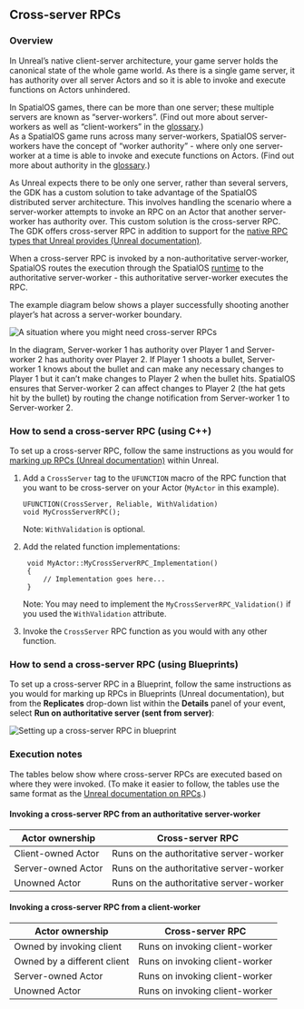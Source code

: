## Cross-server RPCs

### Overview

In Unreal’s native client-server architecture, your game server holds the canonical state of the whole game world. As there is a single game server, it has authority over all server Actors and so it is able to invoke and execute functions on Actors unhindered. 

In SpatialOS games, there can be more than one server; these multiple servers are known as “server-workers”. (Find out more about server-workers as well as “client-workers” in the [glossary]({{URLRoot}}/content/glossary#workers).)  
As a SpatialOS game runs across many server-workers, SpatialOS server-workers have the concept of “worker authority” - where only one server-worker at a time is able to invoke and execute functions on Actors. (Find out more about authority in the [glossary]({{URLRoot}}/content/glossary#authority).)

As Unreal expects there to be only one server, rather than several servers, the GDK has a custom solution to take advantage of the SpatialOS distributed server architecture. This involves handling the scenario where a server-worker attempts to invoke an RPC on an Actor that another server-worker has authority over. This custom solution is the cross-server RPC. The GDK offers cross-server RPC in addition to support for the [native RPC types that Unreal provides (Unreal documentation)](https://docs.unrealengine.com/en-us/Gameplay/Networking/Actors/RPCs).

When a cross-server RPC is invoked by a non-authoritative server-worker, SpatialOS routes the execution through the SpatialOS [runtime]({{URLRoot}}/contents/glossary#runtime) to the authoritative server-worker - this authoritative server-worker executes the RPC.

The example diagram below shows a player successfully shooting another player’s hat across a server-worker boundary.

![A situation where you might need cross-server RPCs]({{assetRoot}}assets/shooting-workflow-simple.png)

In the diagram, Server-worker 1 has authority over Player 1 and Server-worker 2 has authority over Player 2. If Player 1 shoots a bullet, Server-worker 1 knows about the bullet and can make any necessary changes to Player 1 but it can’t make changes to Player 2 when the bullet hits. SpatialOS ensures that Server-worker 2 can affect changes to Player 2 (the hat gets hit by the bullet) by routing the change notification from Server-worker 1 to Server-worker 2.

### How to send a cross-server RPC (using C++)

To set up a cross-server RPC, follow the same instructions as you would for [marking up RPCs (Unreal documentation)](https://docs.unrealengine.com/en-us/Gameplay/Networking/Actors/RPCs) within Unreal.

1. Add a `CrossServer` tag to the `UFUNCTION` macro of the RPC function that you want to be cross-server on your Actor (`MyActor` in this example).

    ```
    UFUNCTION(CrossServer, Reliable, WithValidation)
    void MyCrossServerRPC();
    ```

    Note: `WithValidation` is optional.

1. Add the related function implementations:

   ```
    void MyActor::MyCrossServerRPC_Implementation()
    {
        // Implementation goes here...
    }
   ```

   Note: You may need to implement the `MyCrossServerRPC_Validation()` if you used the `WithValidation` attribute.

1. Invoke the `CrossServer` RPC function as you would with any other function.

### How to send a cross-server RPC (using Blueprints)

To set up a cross-server RPC in a Blueprint, follow the same instructions as you would for marking up RPCs in Blueprints (Unreal documentation), but from the **Replicates** drop-down list within the **Details** panel of your event, select **Run on authoritative server (sent from server)**:

![Setting up a cross-server RPC in blueprint]({{assetRoot}}assets/screen-grabs/crossserver-blueprint.png)

### Execution notes

The tables below show where cross-server RPCs are executed based on where they were invoked. (To make it easier to follow, the tables use the same format as the [Unreal documentation on RPCs](https://docs.unrealengine.com/en-us/Gameplay/Networking/Actors/RPCs#rpcinvokedfromtheserver).)

#### Invoking a cross-server RPC from an authoritative server-worker

| **Actor ownership** | **Cross-server RPC**
|-----------|---------
| Client-owned Actor | Runs on the authoritative server-worker
| Server-owned Actor | Runs on the authoritative server-worker
| Unowned Actor | Runs on the authoritative server-worker

#### Invoking a cross-server RPC from a client-worker

| **Actor ownership** | **Cross-server RPC**
|-----------|---------
| Owned by invoking client | Runs on invoking client-worker
| Owned by a different client | Runs on invoking client-worker
| Server-owned Actor | Runs on invoking client-worker
| Unowned Actor | Runs on invoking client-worker